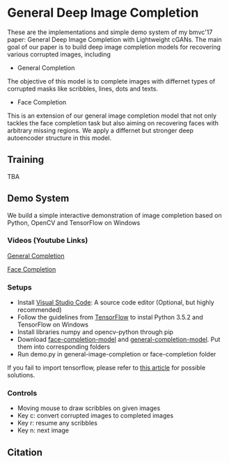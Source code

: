 # General Deep Image Completion
These are the implementations and simple demo system of my bmvc'17 paper: General Deep Image Completion with Lightweight cGANs. The main goal of our paper is to build deep image completion models for recovering various corrupted images, including

- General Completion

The objective of this model is to complete images with differnet types of corrupted masks like scribbles, lines, dots and texts.

- Face Completion

This is an extension of our general image completion model that not only tackles the face completion task but also aiming on recovering faces with arbitrary missing regions. We apply a differnet but stronger deep autoencoder structure in this model.

## Training 
TBA

## Demo System
We build a simple interactive demonstration of image completion based on Python, OpenCV and TensorFlow on Windows

### Videos (Youtube Links)

[General Completion](https://www.youtube.com/watch?v=513xQM4NrxY&feature=youtu.be) 

[Face Completion](https://www.youtube.com/watch?v=MWj2kkMDrgY&feature=youtu.be)

### Setups
- Install [Visual Studio Code](https://code.visualstudio.com/): A source code editor (Optional, but highly recommended)
- Follow the guidelines from [TensorFlow](https://www.tensorflow.org/install/install_windows) to instal Python 3.5.2 and TensorFlow on Windows
- Install libraries numpy and opencv-python through pip
- Download [face-completion-model](https://drive.google.com/file/d/0BwBvCjzIsl2vZHoxS0RrRm55d1U/view?usp=sharing) and [general-completion-model](https://drive.google.com/file/d/0BwBvCjzIsl2vV3FvZUd0VjdxZE0/view?usp=sharing). Put them into corresponding folders
- Run demo.py in general-image-completion or face-completion folder

If you fail to import tensorflow, please refer to [this article](https://github.com/tensorflow/tensorflow/issues/8385) for possible solutions.

### Controls
- Moving mouse to draw scribbles on given images
- Key c: convert corrupted images to completed images
- Key r: resume any scribbles
- Key n: next image

## Citation

